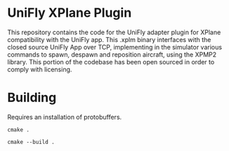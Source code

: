 # UniFly XPlane Plugin
This repository contains the code for the UniFly adapter plugin for XPlane compatibility with the UniFly app. This .xplm binary interfaces with the closed source UniFly App over TCP, implementing in the simulator various commands to spawn, despawn and reposition aircraft, using the XPMP2 library. This portion of the codebase has been open sourced in order to comply with licensing.

# Building
Requires an installation of protobuffers.

`cmake .`

`cmake --build .`
